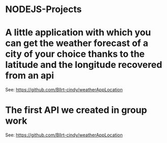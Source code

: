 # NODEJS-Projects

# A little application with which you can get the weather forecast of a city of your choice thanks to the latitude and the longitude recovered from an api

See: https://github.com/Bllrt-cindy/weatherAppLocation


# The first API we created in group work

See: https://github.com/Bllrt-cindy/weatherAppLocation
